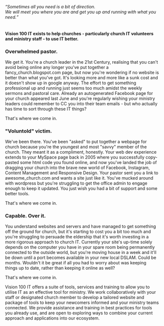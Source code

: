 <header hidden>
<h2>How we can help you</h2>
</header>

<div class="text-slab">
  <em><q>Sometimes all you need is a bit of direction. <br /> We will meet you where you are and get you up and running with what you need.</q></em>
</div>
<br />
<h4>Vision 100 IT exists to help churches - particularly church IT volunteers and ministry staff - to use IT better.</h4>

<div class="example">
<div class="church-leader text-block-3">
<h3>Overwhelmed pastor.</h3>

We get it. You're a church leader in the 21st Century, realising that you can't avoid being online any longer you've put together a fancy_church.blogspot.com page, but now you're wondering if no website is better than what you've got. It's looking more and more like a sunk cost and it doesn't show up in google anyway. The effort to get something professional up and running just seems too much amidst the weekly sermons and pastoral care. Already an autogenerated Facebook page for your church appeared last June and you're regularly wishing your ministry leaders could remember to CC you into their team emails - but who actually has time to sort through these IT things?

That's where we come in.
</div>

<div class="church-volunteer text-block-3">
<h3>"Voluntold" victim.</h3>

We've been there. You've been "asked" to put together a webpage for church because you're the youngest and most "savvy" member of the church. They meant it as a compliment, honestly. Your web dev experience extends to your MySpace page back in 2005 where you successfully copy-pasted some html code you found online, and now you've landed the job of dragging your church into the brave new world of Facebook, Instagram, Content Management and Responsive Design. Your pastor sent you a link to awesome_church.com and wants a site just like it. You've mucked around with wordpress but you're struggling to get the office admin to engage enough to keep it updated. You just wish you had a bit of support and some better tools.

That's where we come in.
</div>

<div class="IT-guru text-block-3">
<h3>Capable. Over it.</h3>

You understand websites and servers and have managed to get something off the ground for church, but it's starting to cost you a bit too much and you're struggling to persuade the eldership that it's worth investing in a more rigorous approach to church IT. Currently your site's up-time solely depends on the computer you have in your spare room being permanently connected to the outside world, but you're moving house in a week and it'll be down until a port becomes available in your new local DSLAM. Could be months. Wouldn't it be great if all you had to worry about was keeping things up to date, rather than keeping it online as well?

That's where we come in.
</div>
</div>

<p>Vision 100 IT offers a suite of tools, services and training to allow you to utilise IT as an effective tool for ministry. We work collaboratively with your staff or designated church member to develop a tailored website and package of tools to keep your newcomers informed and your ministry teams connected. We provide assistance and training in best practices for tools you already use, and are open to exploring ways to combine your current approach and applications into our ecosystem.</p>
